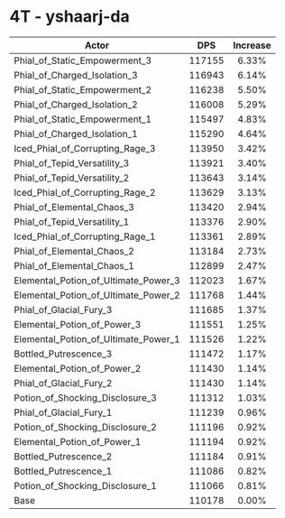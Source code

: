 # 4T - yshaarj-da
| Actor | DPS | Increase |
|---|:---:|:---:|
|Phial_of_Static_Empowerment_3|117155|6.33%|
|Phial_of_Charged_Isolation_3|116943|6.14%|
|Phial_of_Static_Empowerment_2|116238|5.50%|
|Phial_of_Charged_Isolation_2|116008|5.29%|
|Phial_of_Static_Empowerment_1|115497|4.83%|
|Phial_of_Charged_Isolation_1|115290|4.64%|
|Iced_Phial_of_Corrupting_Rage_3|113950|3.42%|
|Phial_of_Tepid_Versatility_3|113921|3.40%|
|Phial_of_Tepid_Versatility_2|113643|3.14%|
|Iced_Phial_of_Corrupting_Rage_2|113629|3.13%|
|Phial_of_Elemental_Chaos_3|113420|2.94%|
|Phial_of_Tepid_Versatility_1|113376|2.90%|
|Iced_Phial_of_Corrupting_Rage_1|113361|2.89%|
|Phial_of_Elemental_Chaos_2|113184|2.73%|
|Phial_of_Elemental_Chaos_1|112899|2.47%|
|Elemental_Potion_of_Ultimate_Power_3|112023|1.67%|
|Elemental_Potion_of_Ultimate_Power_2|111768|1.44%|
|Phial_of_Glacial_Fury_3|111685|1.37%|
|Elemental_Potion_of_Power_3|111551|1.25%|
|Elemental_Potion_of_Ultimate_Power_1|111526|1.22%|
|Bottled_Putrescence_3|111472|1.17%|
|Elemental_Potion_of_Power_2|111430|1.14%|
|Phial_of_Glacial_Fury_2|111430|1.14%|
|Potion_of_Shocking_Disclosure_3|111312|1.03%|
|Phial_of_Glacial_Fury_1|111239|0.96%|
|Potion_of_Shocking_Disclosure_2|111196|0.92%|
|Elemental_Potion_of_Power_1|111194|0.92%|
|Bottled_Putrescence_2|111184|0.91%|
|Bottled_Putrescence_1|111086|0.82%|
|Potion_of_Shocking_Disclosure_1|111066|0.81%|
|Base|110178|0.00%|
